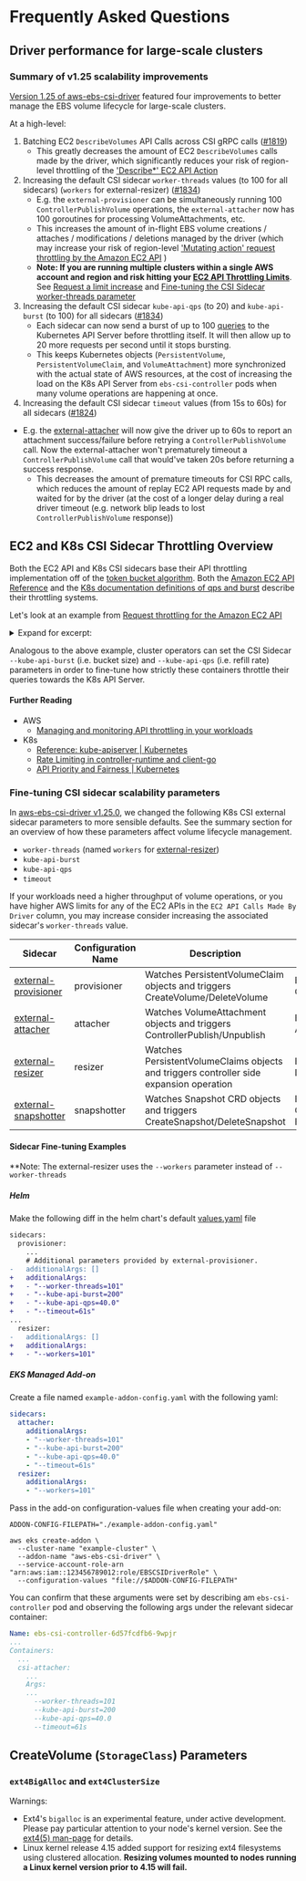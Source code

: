# Frequently Asked Questions

## Driver performance for large-scale clusters

### Summary of v1.25 scalability improvements

[Version 1.25 of aws-ebs-csi-driver](https://github.com/kubernetes-sigs/aws-ebs-csi-driver/blob/master/CHANGELOG.md#v1250) featured four improvements to better manage the EBS volume lifecycle for large-scale clusters. 

At a high-level:
1. Batching EC2 `DescribeVolumes` API Calls across CSI gRPC calls ([#1819](https://github.com/kubernetes-sigs/aws-ebs-csi-driver/pull/1819))
	- This greatly decreases the amount of EC2 `DescribeVolumes` calls made by the driver, which significantly reduces your risk of region-level throttling of the ['Describe*' EC2 API Action](https://docs.aws.amazon.com/AWSEC2/latest/APIReference/throttling.html#throttling-limits)
2. Increasing the default CSI sidecar `worker-threads` values (to 100 for all sidecars) (`workers` for external-resizer) ([#1834](https://github.com/kubernetes-sigs/aws-ebs-csi-driver/pull/1834))
	- E.g. the `external-provisioner` can be simultaneously running 100 `ControllerPublishVolume` operations, the `external-attacher` now has 100 goroutines for processing VolumeAttachments, etc. 
	- This increases the amount of in-flight EBS volume creations / attaches / modifications / deletions managed by the driver (which may increase your risk of region-level ['Mutating action' request throttling by the Amazon EC2 API](https://docs.aws.amazon.com/AWSEC2/latest/APIReference/throttling.html#throttling-limits) )
	- **Note: If you are running multiple clusters within a single AWS account and region and risk hitting your [EC2 API Throttling Limits](https://docs.aws.amazon.com/AWSEC2/latest/APIReference/throttling.html#throttling-increase)**. See [Request a limit increase](https://docs.aws.amazon.com/AWSEC2/latest/APIReference/throttling.html#throttling-limits-rate-based) and [Fine-tuning the CSI Sidecar worker-threads parameter]()
3. Increasing the default CSI sidecar `kube-api-qps` (to 20) and `kube-api-burst` (to 100) for all sidecars ([#1834](https://github.com/kubernetes-sigs/aws-ebs-csi-driver/pull/1834))
	- Each sidecar can now send a burst of up to 100 [queries](https://kubernetes.io/docs/reference/using-api/api-concepts/#api-verbs) to the Kubernetes API Server before throttling itself. It will then allow up to 20 more requests per second until it stops bursting.   
	- This keeps Kubernetes objects (`PersistentVolume`, `PersistentVolumeClaim`, and `VolumeAttachment`) more synchronized with the actual state of AWS resources, at the cost of increasing the load on the K8s API Server from `ebs-csi-controller` pods when many volume operations are happening at once. 
4. Increasing the default CSI sidecar `timeout` values (from 15s to 60s) for all sidecars ([#1824](https://github.com/kubernetes-sigs/aws-ebs-csi-driver/pull/1824))   
  - E.g. the [external-attacher](https://github.com/kubernetes-csi/external-attacher?tab=readme-ov-file#csi-error-and-timeout-handling) will now give the driver up to 60s to report an attachment success/failure before retrying a `ControllerPublishVolume` call. Now the external-attacher won't prematurely timeout a `ControllerPublishVolume` call that would've taken 20s before returning a success response.  
	- This decreases the amount of premature timeouts for CSI RPC calls, which reduces the amount of replay EC2 API requests made by and waited for by the driver (at the cost of a longer delay during a real driver timeout (e.g. network blip leads to lost `ControllerPublishVolume` response))
## EC2 and K8s CSI Sidecar Throttling Overview

Both the EC2 API and K8s CSI sidecars base their API throttling implementation off of the [token bucket algorithm](https://en.wikipedia.org/wiki/Token_bucket). Both the [Amazon EC2 API Reference](https://docs.aws.amazon.com/AWSEC2/latest/APIReference/throttling.html#throttling-limits-rate-based) and the [K8s documentation definitions of qps and burst](https://kubernetes.io/docs/reference/config-api/apiserver-eventratelimit.v1alpha1/#eventratelimit-admission-k8s-io-v1alpha1-Limit) describe their throttling systems.  

Let's look at an example from [Request throttling for the Amazon EC2 API](https://docs.aws.amazon.com/AWSEC2/latest/APIReference/throttling.html#throttling-limits-rate-based)

<details><summary>Expand for excerpt:</summary>

"With request rate limiting, you are throttled on the number of API requests you make. Each request that you make removes one token from the bucket. For example, the bucket size for _non-mutating_ (`Describe*`) API actions is 100 tokens, so you can make up to 100 `Describe*` requests in one second. If you exceed 100 requests in a second, you are throttled and the remaining requests within that second fail.

Buckets automatically refill at a set rate. If the bucket is below its maximum capacity, a set number of tokens is added back to it every second until it reaches its maximum capacity. If the bucket is full when refill tokens arrive, they are discarded. The bucket cannot hold more than its maximum number of tokens. For example, the bucket size for _non-mutating_ (`Describe*`) API actions is 100 tokens, and the refill rate is 20 tokens per second. If you make 100 `Describe*` API requests in a second, the bucket is immediately reduced to zero (0) tokens. The bucket is then refilled by 20 tokens every second, until it reaches its maximum capacity of 100 tokens. This means that the previously empty bucket reaches its maximum capacity after 5 seconds.

You do not need to wait for the bucket to be completely full before you can make API requests. You can use tokens as they are added to the bucket. If you immediately use the refill tokens, the bucket does not reach its maximum capacity. For example, the bucket size for _console non-mutating actions_ is 100 tokens, and the refill rate is 10 tokens per second. If you deplete the bucket by making 100 API requests in a second, you can continue to make 10 API requests per second. The bucket can refill to the maximum capacity only if you make fewer than 10 API requests per second."</details>

Analogous to the above example, cluster operators can set the CSI Sidecar `--kube-api-burst` (i.e. bucket size) and `--kube-api-qps` (i.e. refill rate) parameters in order to fine-tune how strictly these containers throttle their queries towards the K8s API Server. 

#### Further Reading
- AWS
	- [Managing and monitoring API throttling in your workloads](https://aws.amazon.com/blogs/mt/managing-monitoring-api-throttling-in-workloads/)
- K8s
	- [Reference: kube-apiserver | Kubernetes](https://kubernetes.io/docs/reference/command-line-tools-reference/kube-apiserver/)
	- [Rate Limiting in controller-runtime and client-go](https://danielmangum.com/posts/controller-runtime-client-go-rate-limiting/)
	- [API Priority and Fairness | Kubernetes](https://kubernetes.io/docs/concepts/cluster-administration/flow-control/)

### Fine-tuning CSI sidecar scalability parameters

In [aws-ebs-csi-driver v1.25.0](https://github.com/kubernetes-sigs/aws-ebs-csi-driver/blob/76ae539ae3129b408cd184c5cdfd1ffe476dab1d/CHANGELOG.md?plain=1#L35-L36), we changed the following K8s CSI external sidecar parameters to more sensible defaults. See the summary section for an overview of how these parameters affect volume lifecycle management. 

- `worker-threads` (named `workers` for [external-resizer](https://github.com/kubernetes-csi/external-resizer))
- `kube-api-burst`
- `kube-api-qps`
- `timeout`

If your workloads need a higher throughput of volume operations, or you have higher AWS limits for any of the EC2 APIs in the `EC2 API Calls Made By Driver` column, you may increase consider increasing the associated sidecar's `worker-threads` value. 

| Sidecar | Configuration Name | Description | EC2 API Calls Made By Driver |
| ---- | ---- | ---- | ---- |
| [external-provisioner](https://github.com/kubernetes-csi/external-provisioner) | provisioner | Watches PersistentVolumeClaim objects and triggers CreateVolume/DeleteVolume | EC2 CreateVolume/DeleteVolume |
| [external-attacher](https://github.com/kubernetes-csi/external-attacher) | attacher | Watches VolumeAttachment objects and triggers ControllerPublish/Unpublish | EC2 AttachVolume/DetachVolume |
| [external-resizer](https://github.com/kubernetes-csi/external-resizer) | resizer | Watches PersistentVolumeClaims objects and triggers controller side expansion operation | EC2 ModifyVolume, EC2 DescribeVolumesModifications |
| [external-snapshotter](https://github.com/kubernetes-csi/external-snapshotter) | snapshotter | Watches Snapshot CRD objects and triggers CreateSnapshot/DeleteSnapshot | EC2 CreateSnapshot/DeleteSnapshot, EC2 DescribeSnapshots |

#### Sidecar Fine-tuning Examples

**Note: The external-resizer uses the `--workers` parameter instead of `--worker-threads`
##### Helm

Make the following diff in the helm chart's default [values.yaml](https://github.com/kubernetes-sigs/aws-ebs-csi-driver/blob/master/charts/aws-ebs-csi-driver/values.yaml) file

```diff
sidecars:
  provisioner:
    ...
    # Additional parameters provided by external-provisioner.
-   additionalArgs: []
+   additionalArgs:
+   - "--worker-threads=101"
+   - "--kube-api-burst=200"
+   - "--kube-api-qps=40.0"
+   - "--timeout=61s"
...
  resizer:
-   additionalArgs: []
+   additionalArgs:
+   - "--workers=101"
```

##### EKS Managed Add-on

Create a file named `example-addon-config.yaml` with the following yaml:

```yaml
sidecars:
  attacher:
    additionalArgs:
    - "--worker-threads=101"
    - "--kube-api-burst=200"
    - "--kube-api-qps=40.0"
    - "--timeout=61s"
  resizer:
    additionalArgs:
    - "--workers=101"
```

Pass in the add-on configuration-values file when creating your add-on: 

```
ADDON-CONFIG-FILEPATH="./example-addon-config.yaml"

aws eks create-addon \
  --cluster-name "example-cluster" \
  --addon-name "aws-ebs-csi-driver" \
  --service-account-role-arn "arn:aws:iam::123456789012:role/EBSCSIDriverRole" \
  --configuration-values "file://$ADDON-CONFIG-FILEPATH"
```

You can confirm that these arguments were set by describing am `ebs-csi-controller` pod and observing the following args under the relevant sidecar container:

```yaml
Name: ebs-csi-controller-6d57fcdfb6-9wpjr
...
Containers:
  ...
  csi-attacher:
    ...
    Args:
    ...
      --worker-threads=101
      --kube-api-burst=200
      --kube-api-qps=40.0
      --timeout=61s
```

## CreateVolume (`StorageClass`) Parameters

### `ext4BigAlloc` and `ext4ClusterSize`

Warnings:
- Ext4's `bigalloc` is an experimental feature, under active development. Please pay particular attention to your node's kernel version. See the [ext4(5) man-page](https://man7.org/linux/man-pages/man5/ext4.5.html) for details.
- Linux kernel release 4.15 added support for resizing ext4 filesystems using clustered allocation. **Resizing volumes mounted to nodes running a Linux kernel version prior to 4.15 will fail.** 
